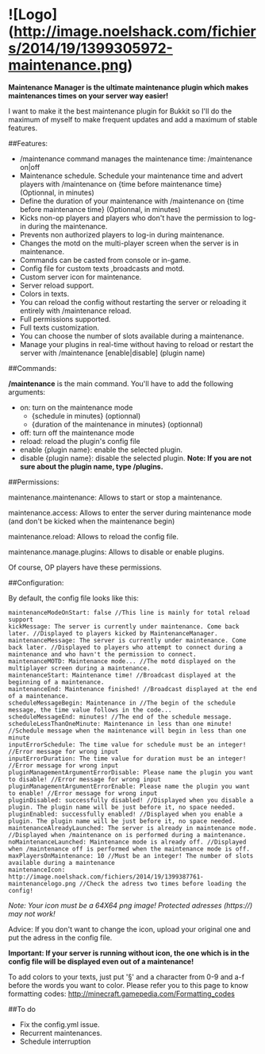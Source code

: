 ![Logo] (http://image.noelshack.com/fichiers/2014/19/1399305972-maintenance.png)
===========================

**Maintenance Manager is the ultimate maintenance plugin which makes maintenances times on your server way easier!**

I want to make it the best maintenance plugin for Bukkit so I'll do the maximum of myself to make frequent updates and add a maximum of stable features.


##Features:

- /maintenance command manages the maintenance time: /maintenance on|off
- Maintenance schedule. Schedule your maintenance time and advert players with /maintenance on {time before maintenance time} (Optionnal, in minutes)
- Define the duration of your maintenance with /maintenance on {time before maintenance time} <duration> (Optionnal, in minutes)
- Kicks non-op players and players who don't have the permission to log-in during the maintenance.
- Prevents non authorized players to log-in during maintenance.
- Changes the motd on the multi-player screen when the server is in maintenance.
- Commands can be casted from console or in-game.
- Config file for custom texts ,broadcasts and motd.
- Custom server icon for maintenance.
- Server reload support.
- Colors in texts.
- You can reload the config without restarting the server or reloading it entirely with /maintenance reload. 
- Full permissions supported.
- Full texts customization.
- You can choose the number of slots available during a maintenance.
- Manage your plugins in real-time without having to reload or restart the server with /maintenance [enable|disable] (plugin name)

##Commands:

**/maintenance** is the main command. You'll have to add the following arguments:
* on: turn on the maintenance mode
    - {schedule in minutes} (optionnal)
    - {duration of the maintenance in minutes} (optionnal)
* off: turn off the maintenance mode
* reload: reload the plugin's config file
* enable {plugin name}: enable the selected plugin.
* disable {plugin name}: disable the selected plugin.
**Note: If you are not sure about the plugin name, type /plugins.**


##Permissions:

maintenance.maintenance: Allows to start or stop a maintenance.

maintenance.access: Allows to enter the server during maintenance mode (and don't be kicked when the maintenance begin)

maintenance.reload: Allows to reload the config file.

maintenance.manage.plugins: Allows to disable or enable plugins.

Of course, OP players have these permissions.


##Configuration:

By default, the config file looks like this:

```
maintenanceModeOnStart: false //This line is mainly for total reload support
kickMessage: The server is currently under maintenance. Come back later. //Displayed to players kicked by MaintenanceManager.
maintenanceMessage: The server is currently under maintenance. Come back later. //Displayed to players who attempt to connect during a maintenance and who havn't the permission to connect.
maintenanceMOTD: Maintenance mode... //The motd displayed on the multiplayer screen during a maintenance.
maintenanceStart: Maintenance time! //Broadcast displayed at the beginning of a maintenance.
maintenanceEnd: Maintenance finished! //Broadcast displayed at the end of a maintenance.
scheduleMessageBegin: Maintenance in //The begin of the schedule message, the time value follows in the code...
scheduleMessageEnd: minutes! //The end of the schedule message.
scheduleLessThanOneMinute: Maintenance in less than one minute! //Schedule message when the maintenance will begin in less than one minute
inputErrorSchedule: The time value for schedule must be an integer! //Error message for wrong input
inputErrorDuration: The time value for duration must be an integer! //Error message for wrong input
pluginManagementArgumentErrorDisable: Please name the plugin you want to disable! //Error message for wrong input
pluginManagementArgumentErrorEnable: Please name the plugin you want to enable! //Error message for wrong input
pluginDisabled: successfully disabled! //Displayed when you disable a plugin. The plugin name will be just before it, no space needed.
pluginEnabled: successfully enabled! //Displayed when you enable a plugin. The plugin name will be just before it, no space needed.
maintenanceAlreadyLaunched: The server is already in maintenance mode. //Displayed when /maintenance on is performed during a maintenance.
noMaintenanceLaunched: Maintenance mode is already off. //Displayed when /maintenance off is performed when the maintenance mode is off.
maxPlayersOnMaintenance: 10 //Must be an integer! The number of slots available during a maintenance
maintenanceIcon: http://image.noelshack.com/fichiers/2014/19/1399387761-maintenancelogo.png //Check the adress two times before loading the config!
```

*Note: Your icon must be a 64X64 png image! Protected adresses (https://) may not work!*

Advice: If you don't want to change the icon, upload your original one and put the adress in the config file.

**Important: If your server is running without icon, the one which is in the config file will be displayed even out of a maintenance!**

To add colors to your texts, just put '§' and a character from 0-9 and a-f before the words you want to color. Please refer you to this page to know formatting codes: http://minecraft.gamepedia.com/Formatting_codes


##To do

* Fix the config.yml issue.
* Recurrent maintenances.
* Schedule interruption
